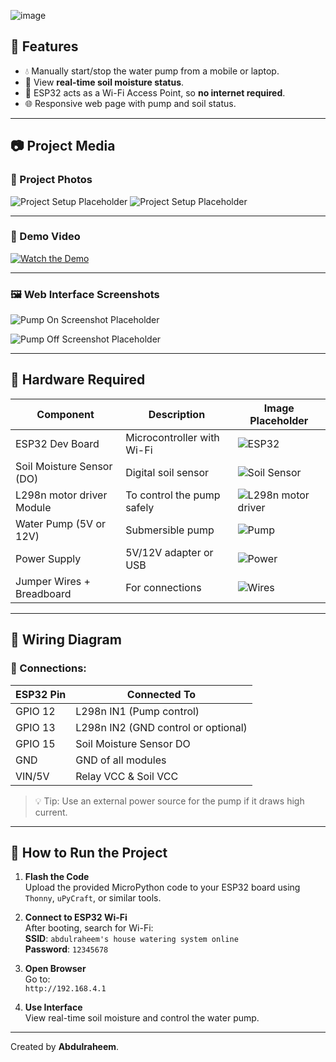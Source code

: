 ![image](https://github.com/user-attachments/assets/014036fc-362e-4bba-80e6-f8ba11c59a73)
## 🔧 Features

- 💧 Manually start/stop the water pump from a mobile or laptop.
- 🌾 View **real-time soil moisture status**.
- 📡 ESP32 acts as a Wi-Fi Access Point, so **no internet required**.
- 🌐 Responsive web page with pump and soil status.

---

## 📷 Project Media

### 📸 Project Photos

![Project Setup Placeholder](https://www3.lunapic.com/do-not-link-here-use-hosting-instead/174955794841545997?9219435722)
![Project Setup Placeholder](https://www3.lunapic.com/do-not-link-here-use-hosting-instead/174955794841545997?9219435722)

---

### 🎥 Demo Video

[![Watch the Demo](images/video-thumbnail-placeholder.jpg)](https://example.com)

---

### 🖼 Web Interface Screenshots

  ![Pump On Screenshot Placeholder](images/pump-on-placeholder.png)

  ![Pump Off Screenshot Placeholder](images/pump-off-placeholder.png)

---

## 🧰 Hardware Required

| Component              | Description                         | Image Placeholder |
|------------------------|-------------------------------------|-------------------|
| ESP32 Dev Board        | Microcontroller with Wi-Fi          | ![ESP32](https://electronation.pk/wp-content/uploads/2023/05/ESP-WR2-1.jpg) |
| Soil Moisture Sensor (DO) | Digital soil sensor               | ![Soil Sensor](https://arduinodiy.wordpress.com/wp-content/uploads/2020/08/simplesensor2.png) |
| L298n motor driver Module | To control the pump safely          | ![L298n motor driver](https://electronation.pk/wp-content/uploads/2023/05/51OLJML2OL._AC_UF10001000_QL80_.jpg) |
| Water Pump (5V or 12V) | Submersible pump                    | ![Pump](https://digilog.pk/cdn/shop/files/Mini5VWaterPumpDiaphragmPumpMicroSelfPrimingSuctionDrinkingFountainWaterPumpWaterDispenserPump_6.webp?v=1734007520&width=720) |
| Power Supply           | 5V/12V adapter or USB               | ![Power](https://m.media-amazon.com/images/I/71SJEh+4jDL.jpg) |
| Jumper Wires + Breadboard | For connections                  | ![Wires](https://electronation.pk/wp-content/uploads/2023/05/758-04-1.jpg) |

---

## 🧠 Wiring Diagram


### 📌 Connections:

| ESP32 Pin | Connected To           |
|----------|------------------------|
| GPIO 12  | L298n IN1 (Pump control) |
| GPIO 13  | L298n IN2 (GND control or optional) |
| GPIO 15  | Soil Moisture Sensor DO |
| GND      | GND of all modules      |
| VIN/5V   | Relay VCC & Soil VCC    |

> 💡 Tip: Use an external power source for the pump if it draws high current.

---

## 🚀 How to Run the Project

1. **Flash the Code**  
   Upload the provided MicroPython code to your ESP32 board using `Thonny`, `uPyCraft`, or similar tools.

2. **Connect to ESP32 Wi-Fi**  
   After booting, search for Wi-Fi:  
   **SSID**: `abdulraheem's house watering system online`  
   **Password**: `12345678`

3. **Open Browser**  
   Go to:  
   `http://192.168.4.1`

4. **Use Interface**  
   View real-time soil moisture and control the water pump.

---
Created by **Abdulraheem**.

